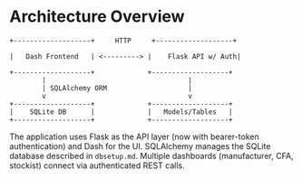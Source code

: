 # Architecture Overview

```
+-------------------+     HTTP     +-------------------+

|   Dash Frontend   | <---------> |    Flask API w/ Auth|

+-------------------+             +-------------------+
        |                                   |
        | SQLAlchemy ORM                    |
        v                                   v
+-------------------+             +-------------------+
|    SQLite DB      |             |   Models/Tables   |
+-------------------+             +-------------------+
```

The application uses Flask as the API layer (now with bearer-token authentication) and Dash for the UI. SQLAlchemy manages the SQLite database described in `dbsetup.md`. Multiple dashboards (manufacturer, CFA, stockist) connect via authenticated REST calls.
